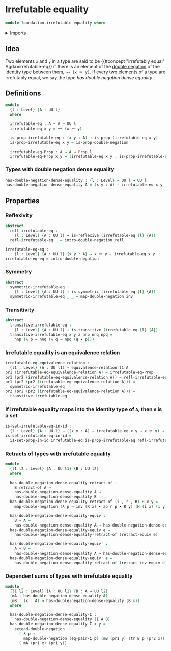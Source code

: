 # Irrefutable equality

```agda
module foundation.irrefutable-equality where
```

<details><summary>Imports</summary>

```agda
open import foundation.action-on-identifications-functions
open import foundation.binary-relations
open import foundation.dependent-pair-types
open import foundation.double-negation
open import foundation.equality-dependent-pair-types
open import foundation.equivalences
open import foundation.functoriality-propositional-truncation
open import foundation.reflecting-maps-equivalence-relations
open import foundation.retracts-of-types
open import foundation.transport-along-identifications
open import foundation.universe-levels

open import foundation-core.equivalence-relations
open import foundation-core.identity-types
open import foundation-core.propositions
open import foundation-core.sets
```

</details>

## Idea

Two elements `x` and `y` in a type are said to be
{{#concept "irrefutably equal" Agda=irrefutable-eq}} if there is an element of
the [double negation](foundation.double-negation.md) of the
[identity type](foundation-core.identity-types.md) between them, `¬¬ (x ＝ y)`.
If every two elements of a type are irrefutably equal, we say the type _has
double negation dense equality_.

## Definitions

```agda
module _
  {l : Level} {A : UU l}
  where

  irrefutable-eq : A → A → UU l
  irrefutable-eq x y = ¬¬ (x ＝ y)

  is-prop-irrefutable-eq : (x y : A) → is-prop (irrefutable-eq x y)
  is-prop-irrefutable-eq x y = is-prop-double-negation

  irrefutable-eq-Prop : A → A → Prop l
  irrefutable-eq-Prop x y = (irrefutable-eq x y , is-prop-irrefutable-eq x y)
```

### Types with double negation dense equality

```agda
has-double-negation-dense-equality : {l : Level} → UU l → UU l
has-double-negation-dense-equality A = (x y : A) → irrefutable-eq x y
```

## Properties

### Reflexivity

```agda
abstract
  refl-irrefutable-eq :
    {l : Level} {A : UU l} → is-reflexive (irrefutable-eq {l} {A})
  refl-irrefutable-eq _ = intro-double-negation refl

irrefutable-eq-eq :
    {l : Level} {A : UU l} {x y : A} → x ＝ y → irrefutable-eq x y
irrefutable-eq-eq = intro-double-negation
```

### Symmetry

```agda
abstract
  symmetric-irrefutable-eq :
    {l : Level} {A : UU l} → is-symmetric (irrefutable-eq {l} {A})
  symmetric-irrefutable-eq _ _ = map-double-negation inv
```

### Transitivity

```agda
abstract
  transitive-irrefutable-eq :
    {l : Level} {A : UU l} → is-transitive (irrefutable-eq {l} {A})
  transitive-irrefutable-eq x y z nnp nnq npq =
    nnp (λ p → nnq (λ q → npq (q ∙ p)))
```

### Irrefutable equality is an equivalence relation

```agda
irrefutable-eq-equivalence-relation :
  {l1 : Level} (A : UU l1) → equivalence-relation l1 A
pr1 (irrefutable-eq-equivalence-relation A) = irrefutable-eq-Prop
pr1 (pr2 (irrefutable-eq-equivalence-relation A)) = refl-irrefutable-eq
pr1 (pr2 (pr2 (irrefutable-eq-equivalence-relation A))) =
  symmetric-irrefutable-eq
pr2 (pr2 (pr2 (irrefutable-eq-equivalence-relation A))) =
  transitive-irrefutable-eq
```

### If irrefutable equality maps into the identity type of `A`, then `A` is a set

```agda
is-set-irrefutable-eq-in-id :
  {l : Level} {A : UU l} → ((x y : A) → irrefutable-eq x y → x ＝ y) → is-set A
is-set-irrefutable-eq-in-id =
  is-set-prop-in-id irrefutable-eq is-prop-irrefutable-eq refl-irrefutable-eq
```

### Retracts of types with irrefutable equality

```agda
module _
  {l1 l2 : Level} {A : UU l1} {B : UU l2}
  where

  has-double-negation-dense-equality-retract-of :
    B retract-of A →
    has-double-negation-dense-equality A →
    has-double-negation-dense-equality B
  has-double-negation-dense-equality-retract-of (i , r , R) H x y =
    map-double-negation (λ p → inv (R x) ∙ ap r p ∙ R y) (H (i x) (i y))

  has-double-negation-dense-equality-equiv :
    B ≃ A →
    has-double-negation-dense-equality A → has-double-negation-dense-equality B
  has-double-negation-dense-equality-equiv e =
    has-double-negation-dense-equality-retract-of (retract-equiv e)

  has-double-negation-dense-equality-equiv' :
    A ≃ B →
    has-double-negation-dense-equality A → has-double-negation-dense-equality B
  has-double-negation-dense-equality-equiv' e =
    has-double-negation-dense-equality-retract-of (retract-inv-equiv e)
```

### Dependent sums of types with irrefutable equality

```agda
module _
  {l1 l2 : Level} {A : UU l1} {B : A → UU l2}
  (mA : has-double-negation-dense-equality A)
  (mB : (x : A) → has-double-negation-dense-equality (B x))
  where

  has-double-negation-dense-equality-Σ :
    has-double-negation-dense-equality (Σ A B)
  has-double-negation-dense-equality-Σ x y =
    extend-double-negation
      ( λ p →
        map-double-negation (eq-pair-Σ p) (mB (pr1 y) (tr B p (pr2 x)) (pr2 y)))
      ( mA (pr1 x) (pr1 y))
```
